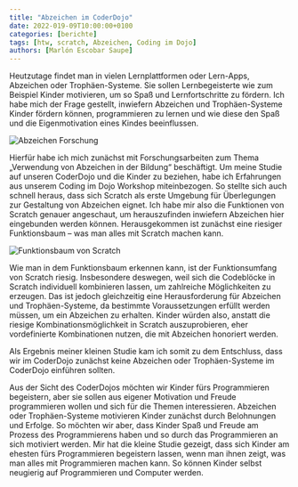 ```yaml
---
title: "Abzeichen im CoderDojo"
date: 2022-019-09T10:00:00+0100
categories: [berichte]
tags: [htw, scratch, Abzeichen, Coding im Dojo]
authors: [Marlón Escobar Saupe]
---
```


Heutzutage findet man in vielen Lernplattformen oder Lern-Apps, Abzeichen oder Trophäen-Systeme. Sie sollen Lernbegeisterte wie zum Beispiel Kinder motivieren, um so Spaß und Lernfortschritte zu fördern. Ich habe mich der Frage gestellt, inwiefern Abzeichen und Trophäen-Systeme Kinder fördern können, programmieren zu lernen und wie diese den Spaß und die Eigenmotivation eines Kindes beeinflussen.

![Abzeichen Forschung](images/Research_Badges_im_CoderDojo_1.png)

Hierfür habe ich mich zunächst mit Forschungsarbeiten zum Thema „Verwendung von Abzeichen in der Bildung“ beschäftigt. Um meine Studie auf unseren CoderDojo und die Kinder zu beziehen, habe ich Erfahrungen aus unserem Coding im Dojo Workshop miteinbezogen.
So stellte sich auch schnell heraus, dass sich Scratch als erste Umgebung für Überlegungen zur Gestaltung von Abzeichen eignet. Ich habe mir also die Funktionen von Scratch genauer angeschaut, um herauszufinden inwiefern Abzeichen hier eingebunden werden können. Herausgekommen ist zunächst eine riesiger Funktionsbaum – was man alles mit Scratch machen kann.

![Funktionsbaum von Scratch](images/Research_Badges_im_CoderDojo_2.png)

Wie man in dem Funktionsbaum erkennen kann, ist der Funktionsumfang von Scratch riesig. Insbesondere deswegen, weil sich die Codeblöcke in Scratch individuell kombinieren lassen, um zahlreiche Möglichkeiten zu erzeugen. 
Das ist jedoch gleichzeitig eine Herausforderung für Abzeichen und Trophäen-Systeme, da bestimmte Voraussetzungen erfüllt werden müssen, um ein Abzeichen zu erhalten. Kinder würden also, anstatt die riesige Kombinationsmöglichkeit in Scratch auszuprobieren, eher vordefinierte Kombinationen nutzen, die mit Abzeichen honoriert werden.

Als Ergebnis meiner kleinen Studie kam ich somit zu dem Entschluss, dass wir im CoderDojo zunächst keine Abzeichen oder Trophäen-Systeme im CoderDojo einführen sollten.

Aus der Sicht des CoderDojos möchten wir Kinder fürs Programmieren begeistern, aber sie sollen aus eigener Motivation und Freude programmieren wollen und sich für die Themen interessieren. Abzeichen oder Trophäen-Systeme motivieren Kinder zunächst durch Belohnungen und Erfolge. So möchten wir aber, dass Kinder Spaß und Freude am Prozess des Programmierens haben und so durch das Programmieren an sich motiviert werden.
Mir hat die kleine Studie gezeigt, dass sich Kinder am ehesten fürs Programmieren begeistern lassen, wenn man ihnen zeigt, was man alles mit Programmieren machen kann. So können Kinder selbst neugierig auf Programmieren und Computer werden.